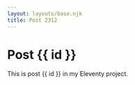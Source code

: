 ```yaml
---
layout: layouts/base.njk
title: Post 2312
---
```


# Post {{ id }}

This is post {{ id }} in my Eleventy project.
